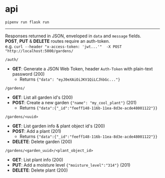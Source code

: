 # api

`pipenv run flask run`

---

Responses returned in JSON, enveloped in `data` and `message` fields.  
__POST__, __PUT__ & __DELETE__ routes require an auth-token.  
e.g. `curl --header "x-access-token: 'jwt...'"  -X POST "http://localhost:5000/gardens/`

`/auth/`

* __GET__: Generate a JSON Web Token, header `Auth-Token` with plain-text password (200)
	- Returns `{"data": "eyJ0eXAiOiJKV1QiLCJhbGc..."}`

`/gardens/`

* __GET__: List all garden id's (200)
* __POST__: Create a new garden `{"name": "my_cool_plant"}` (201)
	- Returns `{"data":{"_id":"feeff148-116b-11ea-8d3e-acde48001122"}}`

`/gardens/<uuid>`

* __GET__: List garden info & plant object id's (200)
* __POST__: Add a plant (201)
	- Returns `{"data":{"_id":"feeff148-116b-11ea-8d3e-acde48001122"}}`
* __DELETE__: Delete garden (200)

`/gardens/<garden_uuid>/<plant_object_id>`

* __GET__: List plant info (200)
* __PUT__: Add a moisture level `{"moisture_level":"314"}` (201)
* __DELETE__: Delete plant (200)
